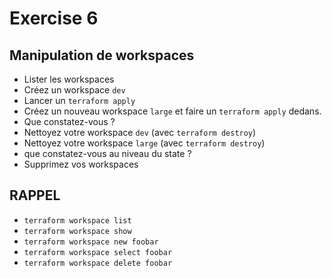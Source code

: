 # Exercise 6

## Manipulation de workspaces

* Lister les workspaces
* Créez un workspace `dev`
* Lancer un `terraform apply`
* Créez un nouveau workspace `large` et faire un `terraform apply` dedans.
* Que constatez-vous ?
* Nettoyez votre workspace `dev` (avec `terraform destroy`)
* Nettoyez votre workspace `large` (avec `terraform destroy`)
* que constatez-vous au niveau du state ?
* Supprimez vos workspaces

## RAPPEL

* `terraform workspace list`
* `terraform workspace show`
* `terraform workspace new foobar`
* `terraform workspace select foobar`
* `terraform workspace delete foobar`
